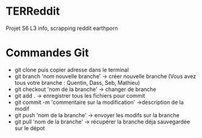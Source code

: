 # TERReddit
Projet S6 L3 info, scrapping reddit earthporn

# Commandes Git
- git clone puis copier adresse dans le terminal
- git branch 'nom nouvelle branche' -> créer nouvelle branche (Vous avez tous votre branche : Quentin, Dass, Seb, Mathieu)
- git checkout 'nom de la branche' -> changer de branche
- git add . -> enregistrer tous les fichiers pour commit
- git commit -m 'commentaire sur la modification' ->description de la modif
- git push 'nom de la branche' -> envoyer les modifs sur la branche
- git pull 'nom de la branche' -> récupérer la branche déja sauvegardée sur le dépot


